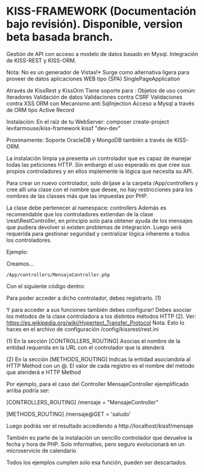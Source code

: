 # KISS-FRAMEWORK (Documentación bajo revisión). Disponible, version beta basada branch.

Gestión de API con acceso a modelo de datos basado en Mysql.
Integración de KISS-REST y KISS-ORM.

Nota: No es un generador de Vistas!*
Surge como alternativa ligera para proveer de datos aplicaciones WEB tipo (SPA) SinglePageApplication

Através de KissRest y KissOrm
Tiene soporte para :
    Objetos de uso común:
        Iteradores
        Validación de datos
    Validaciones contra CSRF
    Validaciones contra XSS
    ORM con Mecanismo anti SqlInjection
    Acceso a Mysql a través de ORM tipo Active Record

Instalación:
En el raíz de tu WebServer:
composer create-project levitarmouse/kiss-framework kissf "dev-dev"

Proximamente: Soporte OracleDB y MongoDB también a través de KISS-ORM.

La instalación límpia ya presenta un controlador que es capaz de manejar todas las peticiones
HTTP. Sin embargo el uso esperado es que cree sus propios controladores y en ellos implemente
la lógica que necesita su API.

Para crear un nuevo controlador, solo dirijase a la carpeta /App/controllers
y cree allí una clase con el nombre que desee, no hay restricciones para los 
nombres de las classes más que las impuestas por PHP.

La clase debe pertenecer al namespace: controllers
Además es recomendable que los controladores extiendan de la clase \rest\RestController,
en principio solo para obtener ayuda de los mensajes que pudiera devolver si existen problemas
de integración. Luego será requerida para gestionar seguridad y centralizar lógica inherente a todos los
controladores.


Ejemplo:

Creamos... 

    /App/controllers/MensajeController.php

Con el siguiente código dentro:
<?php

namespace controllers;

class MensajeController {

    public function saludo() {
        return "Bienvenido a KISS-REST. Los saluda amablemente ".__METHOD__;
    }
}
?>

Para poder acceder a dicho controlador, debes registrarlo. (1)

Y para acceder a sus funciones también debes configurar!
Debes asociar los métodos de la clase controladora a los distintos métodos HTTP (2).
Ver: https://es.wikipedia.org/wiki/Hypertext_Transfer_Protocol
Nota: Esto lo haces en el archivo de configuración /config/kissrest/rest.ini

(1)
En la sección [CONTROLLERS_ROUTING]
Asocias el nombre de la entidad requerida en la URL con el controlador que la atenderá

(2)
En la sección [METHODS_ROUTING]
Indicas la entidad asociandola al HTTP Method con un @.
El valor de cada registro es el nombre del método que atenderá e HTTP Method

Por ejemplo, para el caso del Controller MensajeController ejemplificado arriba podría ser:

[CONTROLLERS_ROUTING]
/mensaje = "MensajeController"

[METHODS_ROUTING]
/mensaje@GET = 'saludo'

Luego podrás ver el resultado accediendo a http://localhost/kissf/mensaje

También es parte de la instalación un sencillo controlador que devuelve la fecha y hora de PHP.
Solo informativo, pero seguro evolucionará en un microservicio de calendario

Todos los ejemplos cumplen solo esa función, pueden ser descartados.
